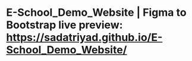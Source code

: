 # E-School_Demo_Website | Figma to Bootstrap live preview: https://sadatriyad.github.io/E-School_Demo_Website/
